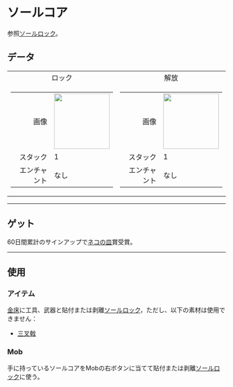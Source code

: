 # ソールコア
参照[ソールロック](../feature/soul_link.md)。

## データ
<table>
    <tr>
        <td align="center">ロック</td>
        <td align="center">解放</td>
    </tr>
    <tr>
        <td>
            <table>
                <tr><td align="end">画像</td><td><img src="https://i.imgur.com/n260znG.png" width="128"/></td></tr>
                <tr><td align="end">スタック</td><td>1</td></tr>
                <tr><td align="end">エンチャント</td><td>なし</td></tr>
            </table>
        </td>
        <td>
            <table>
                <tr><td align="end">画像</td><td><img src="https://i.imgur.com/5xQV9Yo.png" width="128"/></td></tr>
                <tr><td align="end">スタック</td><td>1</td></tr>
                <tr><td align="end">エンチャント</td><td>なし</td></tr>
            </table>
        </td>
    </tr>
</table>

---

## ゲット
60日間累計のサインアップで[ネコの皿](../feature/cat_bowl.md)賞受賞。

---

## 使用
### アイテム
[金床](https://minecraft.fandom.com/zh/wiki/金床)に工具、武器と貼付または剥離[ソールロック](../feature/soul_link.md)，ただし、以下の素材は使用できません：
- [三叉戟](https://minecraft.fandom.com/zh/wiki/三叉戟)

### Mob
手に持っているソールコアをMobの右ボタンに当てて貼付または剥離[ソールロック](../feature/soul_link.md)に使う。